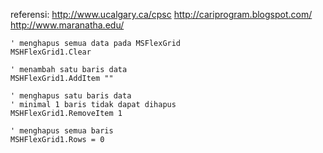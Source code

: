 referensi:
http://www.ucalgary.ca/cpsc
http://cariprogram.blogspot.com/
http://www.maranatha.edu/

```
' menghapus semua data pada MSFlexGrid
MSHFlexGrid1.Clear
```

```
' menambah satu baris data
MSHFlexGrid1.AddItem ""
```

```
' menghapus satu baris data
' minimal 1 baris tidak dapat dihapus
MSHFlexGrid1.RemoveItem 1
```

```
' menghapus semua baris
MSHFlexGrid1.Rows = 0
```

